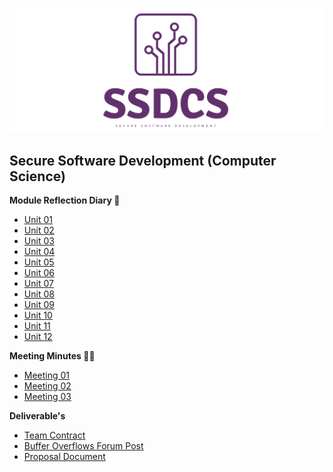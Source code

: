 ![Logo](Images/Logo.png)
## Secure Software Development (Computer Science)


**Module Reflection Diary 📔**

- [Unit 01](/MyPortfolio/SSDCS/Unit01.html)
- [Unit 02](/MyPortfolio/SSDCS/Unit02.html)
- [Unit 03](/MyPortfolio/SSDCS/Unit03.html)
- [Unit 04](/MyPortfolio/SSDCS/Unit04.html)
- [Unit 05](/MyPortfolio/SSDCS/Unit05.html)
- [Unit 06](/MyPortfolio/SSDCS/Unit06.html)
- [Unit 07](/MyPortfolio/SSDCS/Unit07.html)
- [Unit 08](/MyPortfolio/SSDCS/Unit08.html)
- [Unit 09](/MyPortfolio/SSDCS/Unit09.html)
- [Unit 10](/MyPortfolio/SSDCS/Unit10.html)
- [Unit 11](/MyPortfolio/SSDCS/Unit11.html)
- [Unit 12](/MyPortfolio/SSDCS/Unit12.html)

**Meeting Minutes 👨‍💻**

- [Meeting 01](/MyPortfolio/SSDCS/Notes01.html)
- [Meeting 02](/MyPortfolio/SSDCS/Notes02.html)
- [Meeting 03](/MyPortfolio/SSDCS/Notes03.html)

**Deliverable's**

- [Team Contract](/MyPortfolio/SSDCS/TeamContract.docx)
- [Buffer Overflows Forum Post](/MyPortfolio/SSDCS/BufferOverflowAttack.docx)
- [Proposal Document](/MyPortfolio/SSDCS/Final.docx)

